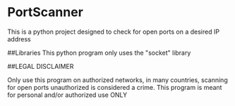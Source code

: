 # PortScanner
 
This is a python project designed to check for open ports on a desired IP address

##Libraries
This python program only uses the "socket" library

##LEGAL DISCLAIMER

Only use this program on authorized networks, in many countries, scanning for open ports unauthorized is considered a crime. This program is meant for personal and/or authorized use ONLY
